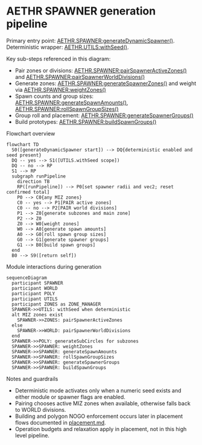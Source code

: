 # AETHR SPAWNER generation pipeline

Primary entry point: [AETHR.SPAWNER:generateDynamicSpawner()](dev/SPAWNER.lua:563). Deterministic wrapper: [AETHR.UTILS:withSeed()](dev/UTILS.lua:192).

Key sub-steps referenced in this diagram:
- Pair zones or divisions: [AETHR.SPAWNER:pairSpawnerActiveZones()](dev/SPAWNER.lua:760) and [AETHR.SPAWNER:pairSpawnerWorldDivisions()](dev/SPAWNER.lua:723)
- Generate zones: [AETHR.SPAWNER:generateSpawnerZones()](dev/SPAWNER.lua:2012) and weight via [AETHR.SPAWNER:weightZones()](dev/SPAWNER.lua:2148)
- Spawn counts and group sizes: [AETHR.SPAWNER:generateSpawnAmounts()](dev/SPAWNER.lua:1918), [AETHR.SPAWNER:rollSpawnGroupSizes()](dev/SPAWNER.lua:1876)
- Group roll and placement: [AETHR.SPAWNER:generateSpawnerGroups()](dev/SPAWNER.lua:660)
- Build prototypes: [AETHR.SPAWNER:buildSpawnGroups()](dev/SPAWNER.lua:684)

Flowchart overview

```mermaid
flowchart TD
  S0([generateDynamicSpawner start]) --> DQ{deterministic enabled and seed present}
  DQ -- yes --> S1([UTILS.withSeed scope])
  DQ -- no --> RP
  S1 --> RP
  subgraph runPipeline
    direction TB
    RP([runPipeline]) --> P0[set spawner radii and vec2; reset confirmed total]
    P0 --> C0{any MIZ zones}
    C0 -- yes --> P1[PAIR active zones]
    C0 -- no --> P2[PAIR world divisions]
    P1 --> Z0[generate subzones and main zone]
    P2 --> Z0
    Z0 --> W0[weight zones]
    W0 --> A0[generate spawn amounts]
    A0 --> G0[roll spawn group sizes]
    G0 --> G1[generate spawner groups]
    G1 --> B0[build spawn groups]
  end
  B0 --> S9([return self])
```

Module interactions during generation

```mermaid
sequenceDiagram
  participant SPAWNER
  participant WORLD
  participant POLY
  participant UTILS
  participant ZONES as ZONE_MANAGER
  SPAWNER->>UTILS: withSeed when deterministic
  alt MIZ zones exist
    SPAWNER->>ZONES: pairSpawnerActiveZones
  else
    SPAWNER->>WORLD: pairSpawnerWorldDivisions
  end
  SPAWNER->>POLY: generateSubCircles for subzones
  SPAWNER->>SPAWNER: weightZones
  SPAWNER->>SPAWNER: generateSpawnAmounts
  SPAWNER->>SPAWNER: rollSpawnGroupSizes
  SPAWNER->>SPAWNER: generateSpawnerGroups
  SPAWNER->>SPAWNER: buildSpawnGroups
```

Notes and guardrails

- Deterministic mode activates only when a numeric seed exists and either module or spawner flags are enabled.
- Pairing chooses active MIZ zones when available, otherwise falls back to WORLD divisions.
- Building and polygon NOGO enforcement occurs later in placement flows documented in [placement.md](docs/spawner/placement.md).
- Operation budgets and relaxation apply in placement, not in this high level pipeline.